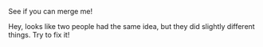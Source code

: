 See if you can merge me!

Hey, looks like two people had the same idea, but they did slightly different things.  Try to fix it!